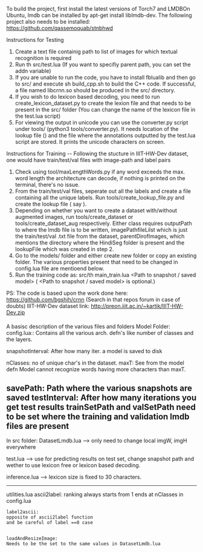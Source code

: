 To build the project, first install the latest versions of Torch7 and LMDBOn Ubuntu, lmdb can be installed by apt-get install liblmdb-dev.
The following project also needs to be installed: https://github.com/qassemoquab/stnbhwd


Instructions for Testing
1. Create a text file containig path to list of images for which textual recognition is required
2. Run th src/test.lua <img-file-list> (If you want to specifiy parent path, you can set the addn variable)
3. If you are unable to run the code, you have to install fblualib and then go to src/ and execute sh build_cpp.sh to build the C++ code. If successful, a file named libcrnn.so should be produced in the src/ directory.
4. If you wish to do lexicon based decoding, you need to run create_lexicon_dataset.py to create the lexion file and that needs to be present in the src/ folder (You can change the name of the lexicon file in the test.lua script)
5. For viewing the output in unicode you can use the converter.py script under tools/ (python3 tools/converter.py). It needs location of the lookup file (<lookup-file>) and the file where the annotations outputted by the test.lua script are stored. It prints the unicode characters on screen.

Instructions for Training -- Following the stucture in IIIT-HW-Dev dataset, one would have train/test/val files with image-path and label pairs
1. Check using tool/maxLengthWords.py if any word exceeds the max. word length the architecture can decode, if nothing is printed on the terminal, there's no issue.
2. From the train/test/val files, seperate out all the labels and create a file containing all the unique labels. Run tools/create_lookup_file.py and create the lookup file ( say <lookup-file> ).
3. Depending on whether you want to create a dataset with/without augmented images, run tools/create_dataset or tools/create_dataset_aug respectively. Either class requires outputPath to where the lmdb file is to be written, imagePathfileLilst which is just the train/test/val .txt file from the dataset, parentDirofImages, which mentions the directory where the HindiSeg folder is present and the lookupFile which was created in step 2.
4. Go to the models/ folder and either create new folder or copy an existing folder. The various properties present that need to be changed in config.lua file are mentioend below.
5. Run the training code as: src/th main_train.lua <Path to config.lua file> <Path to snapshot / saved model> ( <Path to snapshot / saved model> is optional.)


PS: The code is based upon the work done here: https://github.com/bgshih/crnn (Search in that repos forum in case of doubts)
IIIT-HW-Dev dataset link: http://preon.iiit.ac.in/~kartik/IIIT-HW-Dev.zip

####
A basisc description of the various files and folders
Model Folder:
config.lua::
Contains all the various arch. defn's
like number of classes and the layers.

snapshotInterval: After how many iter.
a model is saved to disk

nClasses: no of unique char's in the dataset.
maxT: See from the model defn
Model cannot recognize words having more characters than
maxT.

savePath: Path where the various snapshots are saved
testInterval: After how many iterations you get test
results
trainSetPath and valSetPath need to be set where 
the training and validation lmdb files are present
------------------
In src folder:
DatasetLmdb.lua --> only need to change local imgW, imgH
everywhere

test.lua --> use for predicting results on test set, change
snapshot path and wether to use lexicon free or lexicon based
decoding.

inference.lua --> lexicon size is fixed to 30 characters.

---------

utilities.lua
    ascii2label:
    ranking always starts from 1
    ends at nClasses in config.lua

    label2ascii:
    opposite of ascii2label function
    and be careful of label ==0 case

        
    loadAndResizeImage:
    Needs to be the set to the same values in DatasetLmdb.lua 